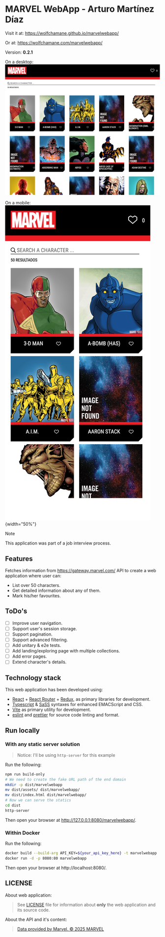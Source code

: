 # MARVEL WebApp - Arturo Martínez Díaz

Visit it at: https://wolfchamane.github.io/marvelwebapp/

Or at: https://wolfchamane.com/marvelwebapp/

Version: **0.2.1**

On a desktop:
![characters](./docs/characters_landing.png)

On a mobile:
![iphone](./docs/iPhone.png){width="50%"}

> [!NOTE]
> This application was part of a job interview process.

## Features

Fetches information from https://gateway.marvel.com/ API to create a web application where user can:

- List over 50 characters.
- Get detailed information about any of them.
- Mark his/her favourites.

## ToDo's

- [ ] Improve user navigation.
- [ ] Support user's session storage.
- [ ] Support pagination.
- [ ] Support advanced filtering.
- [ ] Add unitary & e2e tests.
- [ ] Add landing/exploring page with multiple collections.
- [ ] Add error pages.
- [ ] Extend character's details.

## Technology stack

This web application has been developed using:

- [React](https://react.dev/) + [React Router](https://reactrouter.com/) + [Redux](https://redux.js.org/), as primary libraries for development.
- [Typescript](https://www.typescriptlang.org/) & [SaSS](https://sass-lang.com/) syntaxes for enhanced EMACScript and CSS.
- [Vite](https://vite.dev/) as primary utility for development.
- [eslint](https://eslint.org/) and [prettier](https://prettier.io/) for source code linting and format.

## Run locally

### With any static server solution

> Notice: I'll be using `http-server` for this example

Run the following:

```bash
npm run build-only
# We need to create the fake URL path of the end domain
mkdir -p dist/marvelwebapp
mv dist/assets/ dist/marvelwebapp/
mv dist/index.html dist/marvelwebapp/
# Now we can serve the statics
cd dist
http-server
```

Then open your browser at http://127.0.0.1:8080/marvelwebapp/.

### Within Docker

Run the following:

```bash
docker build --build-arg API_KEY=${your_api_key_here} -t marvelwebapp .
docker run -d -p 8080:80 marvelwebapp
```

Then open your browser at http://localhost:8080/.

## LICENSE

About web application:

> See [LICENSE](LICENSE) file for information about **only** the web application and its source code.

About the API and it's content:

> [Data provided by Marvel. © 2025 MARVEL](https://marvel.com)
